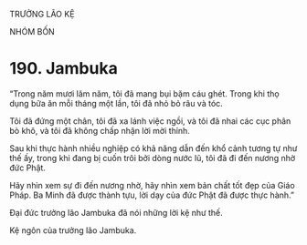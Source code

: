 TRƯỞNG LÃO KỆ

NHÓM BỐN

# 190. Jambuka

“Trong năm mươi lăm năm, tôi đã mang bụi bặm cáu ghét. Trong khi thọ dụng bữa ăn mỗi tháng một lần, tôi đã nhỏ bỏ râu và tóc.

Tôi đã đứng một chân, tôi đã xa lánh việc ngồi, và tôi đã nhai các cục phân bò khô, và tôi đã không chấp nhận lời mời thỉnh.

Sau khi thực hành nhiều nghiệp có khả năng dẫn đến khổ cảnh tương tự như thế ấy, trong khi đang bị cuốn trôi bởi dòng nước lũ, tôi đã đi đến nương nhờ đức Phật.

Hãy nhìn xem sự đi đến nương nhờ, hãy nhìn xem bản chất tốt đẹp của Giáo Pháp. Ba Minh đã được thành tựu, lời dạy của đức Phật đã được thực hành.”

Đại đức trưởng lão Jambuka đã nói những lời kệ như thế.

Kệ ngôn của trưởng lão Jambuka.
